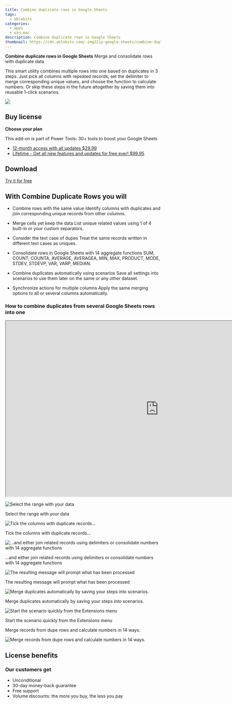 ```yaml
---
title: Combine duplicate rows in Google Sheets
tags: 
  - ablebits
categories: 
  - apps
  - win,mac
description: Combine duplicate rows in Google Sheets
thumbnail: https://cdn.ablebits.com/-img22lp-google-sheets/combine-duplicate-rows/header-cover.webp
---
```


**Combine duplicate rows in Google Sheets**
Merge and consolidate rows with duplicate data

This smart utility combines multiple rows into one based on duplicates in 3 steps. Just pick all columns with repeated records, set the delimiter to merge corresponding unique values, and choose the function to calculate numbers. Or skip these steps in the future altogether by saving them into reusable 1-click scenarios.

![](https://cdn.ablebits.com/-img22lp-google-sheets/combine-duplicate-rows/header-cover.webp)

## Buy license

**Choose your plan**

This add-on is part of Power Tools: 30+ tools to boost your Google Sheets

- [12-month access with all updates $29.99](https://secure.2checkout.com/order/checkout.php?PRODS=4721564&QTY=1&CART=1&AFFILIATE=108875&CARD=2&DESIGN_TYPE=2&SHORT_FORM=1&COUPON=OOfrPTaftrTRL1&CLEAN_CART=ALL&SRC=website)
- [Lifetime - Get all new features and updates for free ever! $99.95](https://secure.2checkout.com/order/checkout.php?PRODS=4726807&QTY=1&CART=1&AFFILIATE=108875&CARD=2&DESIGN_TYPE=2&SHORT_FORM=1&CLEAN_CART=ALL&SRC=website)

## Download

[Try it for free](https://workspace.google.com/marketplace/app/power_tools/1058867473888)

## With Combine Duplicate Rows you will

-   Combine rows with the same value Identify columns with duplicates and join corresponding unique records from other columns.
-   Merge cells yet keep the data List unique related values using 1 of 4 built-in or your custom separators.
-   Consider the text case of dupes Treat the same records written in different text cases as uniques.

-   Consolidate rows in Google Sheets with 14 aggregate functions SUM, COUNT, COUNTA, AVERAGE, AVERAGEA, MIN, MAX, PRODUCT, MODE, STDEV, STDEVP, VAR, VARP, MEDIAN.
-   Combine duplicates automatically using scenarios Save all settings into scenarios to use them later on the same or any other dataset.
-   Synchronize actions for multiple columns Apply the same merging options to all or several columns automatically.

### How to combine duplicates from several Google Sheets rows into one

<iframe loading="lazy" width="984" height="567" class="" src="https://www.youtube-nocookie.com/embed/v7Vrz2rY0iM" allow="encrypted-media" allowfullscreen=""></iframe>

 ![Select the range with your data](https://cdn.ablebits.com/-img22lp-google-sheets/combine-duplicate-rows/select-data.png)

Select the range with your data

 ![Tick the columns with duplicate records…](https://cdn.ablebits.com/-img22lp-google-sheets/combine-duplicate-rows/choose-key-columns-with-dupes.png)

Tick the columns with duplicate records…

 ![…and either join related records using delimiters or consolidate numbers with 14 aggregate functions](https://cdn.ablebits.com/-img22lp-google-sheets/combine-duplicate-rows/choose-values-to-merge.png)

…and either join related records using delimiters or consolidate numbers with 14 aggregate functions

 ![The resulting message will prompt what has been processed](https://cdn.ablebits.com/-img22lp-google-sheets/combine-duplicate-rows/see-result-message.png)

The resulting message will prompt what has been processed

 ![Merge duplicates automatically by saving your steps into scenarios.](https://cdn.ablebits.com/-img22lp-google-sheets/combine-duplicate-rows/save-scenarios.png)

Merge duplicates automatically by saving your steps into scenarios.

 ![Start the scenario quickly from the Extensions menu](https://cdn.ablebits.com/-img22lp-google-sheets/combine-duplicate-rows/run-scenarios.png)

Start the scenario quickly from the Extensions menu

Merge records from dupe rows and calculate numbers in 14 ways.

 ![Merge records from dupe rows and calculate numbers in 14 ways.](https://cdn.ablebits.com/-img22lp-google-sheets/combine-duplicate-rows/scheme-combine-duplicate-rows-2x.png)

## License benefits

### Our customers get

- Unconditional
- 30-day money-back guarantee
- Free support
- Volume discounts: the more you buy, the less you pay 
